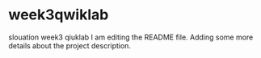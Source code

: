 # week3qwiklab
slouation week3 qiuklab
I am editing the README file. Adding some more details about the project description.

